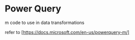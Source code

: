 # Power Query
m code to use in data transformations

refer to [https://docs.microsoft.com/en-us/powerquery-m/]
